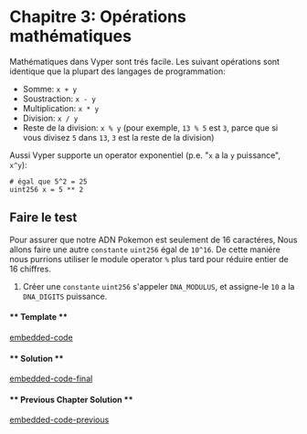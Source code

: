 <!-- Add translation for the following page: https://vyper.fun/#/1/math_operations
Do NOT change the code below. The below code runs the code editor -->

# Chapitre 3: Opérations mathématiques

Mathématiques dans Vyper sont trés facile. Les suivant opérations sont identique que la plupart des langages de programmation:

- Somme: `x + y`
- Soustraction: `x - y`
- Multiplication: `x * y`
- Division: `x / y`
- Reste de la division: `x % y` (pour exemple, `13 % 5` est `3`, parce que si vous divisez `5` dans `13`, `3` est la reste de la division)

Aussi Vyper supporte un operator exponentiel (p.e. "`x` a la `y` puissance", `x^y`):

```vyper
# égal que 5^2 = 25
uint256 x = 5 ** 2
```

## Faire le test

Pour assurer que notre ADN Pokemon est seulement de 16 caractéres, Nous allons faire une autre `constante` `uint256` égal de `10^16`. De cette maniére nous purrions utiliser le module operator `%` plus tard pour réduire entier de 16 chiffres.

1. Créer une `constante` `uint256` s'appeler `DNA_MODULUS`, et assigne-le `10` a la `DNA_DIGITS` puissance.


<!-- tabs:start -->

#### ** Template **

[embedded-code](../../assets/1/1.3-template-code.vy ':include :type=code embed-template')

#### ** Solution **

[embedded-code-final](../../assets/1/1.3-finished-code.vy ':include :type=code embed-final')

#### ** Previous Chapter Solution **

[embedded-code-previous](../../assets/1/1.2-finished-code.vy ':include :type=code embed-previous')

<!-- tabs:end -->
